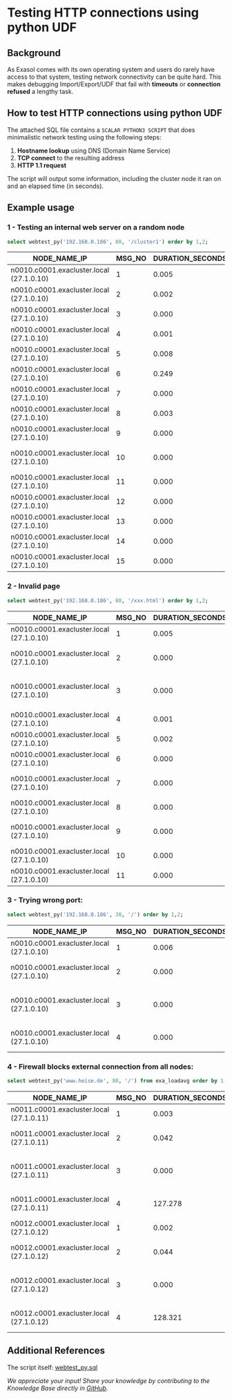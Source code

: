 # Testing HTTP connections using python UDF 
## Background

As Exasol comes with its own operating system and users do rarely have access to that system, testing network connectivity can be quite hard. This makes debugging Import/Export/UDF that fail with **timeouts** or **connection refused** a lengthy task.

## How to test HTTP connections using python UDF

The attached SQL file contains a `SCALAR PYTHON3 SCRIPT` that does minimalistic network testing using the following steps:

1. **Hostname lookup** using DNS (Domain Name Service)
2. **TCP connect** to the resulting address
3. **HTTP 1.1 request**

The script will output some information, including the cluster node it ran on and an elapsed time (in seconds).

## Example usage

### 1 - Testing an internal web server on a random node

```sql
select webtest_py('192.168.0.186', 80, '/cluster1') order by 1,2;
```

|NODE_NAME_IP|MSG_NO|DURATION_SECONDS|MESSAGE|
|------------|------|----------------|-------|
|n0010.c0001.exacluster.local (27.1.0.10)|1|0.005|Checking DNS for 192.168.0.186|
|n0010.c0001.exacluster.local (27.1.0.10)|2|0.002|Name resolves to IPs ['192.168.0.186']|
|n0010.c0001.exacluster.local (27.1.0.10)|3|0.000|Trying to connect to 192.168.0.186, port 80|
|n0010.c0001.exacluster.local (27.1.0.10)|4|0.001|Connected.|
|n0010.c0001.exacluster.local (27.1.0.10)|5|0.008|HTTP GET request sent|
|n0010.c0001.exacluster.local (27.1.0.10)|6|0.249|HTTP/1.1 200 Ok|
|n0010.c0001.exacluster.local (27.1.0.10)|7|0.000|...Content-Length: 6534|
|n0010.c0001.exacluster.local (27.1.0.10)|8|0.003|...X-XSS-Protection: 1;mode=block|
|n0010.c0001.exacluster.local (27.1.0.10)|9|0.000|...X-Content-Type-Options: nosniff|
|n0010.c0001.exacluster.local (27.1.0.10)|10|0.000|...Set-Cookie: __csrftoken__=494GPLCLKTI1NGZ9CPC993CCIM6P92E5; httponly; Path=/|
|n0010.c0001.exacluster.local (27.1.0.10)|11|0.000|...Server: |
|n0010.c0001.exacluster.local (27.1.0.10)|12|0.000|...Date: Wed, 02 Aug 2023 15:51:18 GMT|
|n0010.c0001.exacluster.local (27.1.0.10)|13|0.000|...X-Frame-Options: SAMEORIGIN|
|n0010.c0001.exacluster.local (27.1.0.10)|14|0.000|...Content-Type: text/html;charset=utf-8|
|n0010.c0001.exacluster.local (27.1.0.10)|15|0.000|End of headers|

### 2 - Invalid page

```sql
select webtest_py('192.168.0.186', 80, '/xxx.html') order by 1,2;
```

|NODE_NAME_IP|MSG_NO|DURATION_SECONDS|MESSAGE|
|------------|------|----------------|-------|
|n0010.c0001.exacluster.local (27.1.0.10)|1|0.005|Checking DNS for 192.168.0.186|
|n0010.c0001.exacluster.local (27.1.0.10)|2|0.000|Name resolves to IPs ['192.168.0.186']|
|n0010.c0001.exacluster.local (27.1.0.10)|3|0.000|Trying to connect to 192.168.0.186, port 80|
|n0010.c0001.exacluster.local (27.1.0.10)|4|0.001|Connected.|
|n0010.c0001.exacluster.local (27.1.0.10)|5|0.002|HTTP GET request sent|
|n0010.c0001.exacluster.local (27.1.0.10)|6|0.000|HTTP/1.1 403 Forbidden|
|n0010.c0001.exacluster.local (27.1.0.10)|7|0.000|...Date: Wed, 02 Aug 2023 15:56:06 GMT|
|n0010.c0001.exacluster.local (27.1.0.10)|8|0.000|...Content-Length: 163|
|n0010.c0001.exacluster.local (27.1.0.10)|9|0.000|...Content-Type: text/html; charset=utf-8|
|n0010.c0001.exacluster.local (27.1.0.10)|10|0.000|...Server: |
|n0010.c0001.exacluster.local (27.1.0.10)|11|0.000|End of headers|

### 3 - Trying wrong port:

```sql
select webtest_py('192.168.0.186', 30, '/') order by 1,2;
```

|NODE_NAME_IP|MSG_NO|DURATION_SECONDS|MESSAGE|
|------------|------|----------------|-------|
|n0010.c0001.exacluster.local (27.1.0.10)|1|0.006|Checking DNS for 192.168.0.186|
|n0010.c0001.exacluster.local (27.1.0.10)|2|0.000|Name resolves to IPs ['192.168.0.186']|
|n0010.c0001.exacluster.local (27.1.0.10)|3|0.000|Trying to connect to 192.168.0.186, port 30|
|n0010.c0001.exacluster.local (27.1.0.10)|4|0.000|Failed: [Errno 111] Connection refused|

### 4 - Firewall blocks external connection from all nodes:

```sql
select webtest_py('www.heise.de', 80, '/') from exa_loadavg order by 1,2; 
```

|NODE_NAME_IP|MSG_NO|DURATION_SECONDS|MESSAGE|
|------------|------|----------------|-------|
|n0011.c0001.exacluster.local (27.1.0.11)|1|0.003|Checking DNS for www.heise.de|
|n0011.c0001.exacluster.local (27.1.0.11)|2|0.042|Name resolves to IPs ['193.99.144.85']|
|n0011.c0001.exacluster.local (27.1.0.11)|3|0.000|Trying to connect to 193.99.144.85, port 80|
|n0011.c0001.exacluster.local (27.1.0.11)|4|127.278|Failed: [Errno 110] Connection timed out|
|n0012.c0001.exacluster.local (27.1.0.12)|1|0.002|Checking DNS for www.heise.de|
|n0012.c0001.exacluster.local (27.1.0.12)|2|0.044|Name resolves to IPs ['193.99.144.85']|
|n0012.c0001.exacluster.local (27.1.0.12)|3|0.000|Trying to connect to 193.99.144.85, port 80|
|n0012.c0001.exacluster.local (27.1.0.12)|4|128.321|Failed: [Errno 110] Connection timed out|

## Additional References

The script itself: [webtest_py.sql](https://raw.githubusercontent.com/exasol/exa-toolbox/master/utilities/webtest_py.sql)

*We appreciate your input! Share your knowledge by contributing to the Knowledge Base directly in [GitHub](https://github.com/exasol/public-knowledgebase).* 